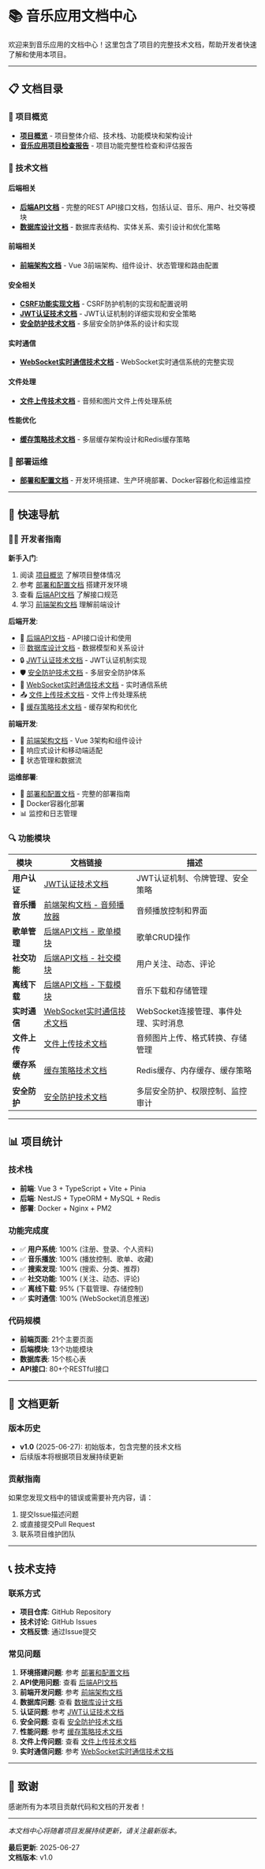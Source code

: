 # 📚 音乐应用文档中心

欢迎来到音乐应用的文档中心！这里包含了项目的完整技术文档，帮助开发者快速了解和使用本项目。

---

## 📋 文档目录

### 🎯 项目概览
- **[项目概览](./项目概览.md)** - 项目整体介绍、技术栈、功能模块和架构设计
- **[音乐应用项目检查报告](./项目检查报告.md)** - 项目功能完整性检查和评估报告

### 🔧 技术文档

#### 后端相关
- **[后端API文档](./后端API文档.md)** - 完整的REST API接口文档，包括认证、音乐、用户、社交等模块
- **[数据库设计文档](./数据库设计文档.md)** - 数据库表结构、实体关系、索引设计和优化策略

#### 前端相关
- **[前端架构文档](./前端架构文档.md)** - Vue 3前端架构、组件设计、状态管理和路由配置

#### 安全相关
- **[CSRF功能实现文档](./CSRF功能实现文档.md)** - CSRF防护机制的实现和配置说明
- **[JWT认证技术文档](./JWT认证技术文档.md)** - JWT认证机制的详细实现和安全策略
- **[安全防护技术文档](./安全防护技术文档.md)** - 多层安全防护体系的设计和实现

#### 实时通信
- **[WebSocket实时通信技术文档](./WebSocket实时通信技术文档.md)** - WebSocket实时通信系统的完整实现

#### 文件处理
- **[文件上传技术文档](./文件上传技术文档.md)** - 音频和图片文件上传处理系统

#### 性能优化
- **[缓存策略技术文档](./缓存策略技术文档.md)** - 多层缓存架构设计和Redis缓存策略

### 🚀 部署运维
- **[部署和配置文档](./部署和配置文档.md)** - 开发环境搭建、生产环境部署、Docker容器化和运维监控

---

## 🎯 快速导航

### 👨‍💻 开发者指南

**新手入门**:
1. 阅读 [项目概览](./项目概览.md) 了解项目整体情况
2. 参考 [部署和配置文档](./部署和配置文档.md) 搭建开发环境
3. 查看 [后端API文档](./后端API文档.md) 了解接口规范
4. 学习 [前端架构文档](./前端架构文档.md) 理解前端设计

**后端开发**:
- 📖 [后端API文档](./后端API文档.md) - API接口设计和使用
- 🗄️ [数据库设计文档](./数据库设计文档.md) - 数据模型和关系设计
- 🔒 [JWT认证技术文档](./JWT认证技术文档.md) - JWT认证机制实现
- 🛡️ [安全防护技术文档](./安全防护技术文档.md) - 多层安全防护体系
- 🔄 [WebSocket实时通信技术文档](./WebSocket实时通信技术文档.md) - 实时通信系统
- 📤 [文件上传技术文档](./文件上传技术文档.md) - 文件上传处理系统
- 🚀 [缓存策略技术文档](./缓存策略技术文档.md) - 缓存架构和优化

**前端开发**:
- 🎨 [前端架构文档](./前端架构文档.md) - Vue 3架构和组件设计
- 📱 响应式设计和移动端适配
- 🔄 状态管理和数据流

**运维部署**:
- 🚀 [部署和配置文档](./部署和配置文档.md) - 完整的部署指南
- 🐳 Docker容器化部署
- 📊 监控和日志管理

### 🔍 功能模块

| 模块 | 文档链接 | 描述 |
|------|----------|------|
| **用户认证** | [JWT认证技术文档](./JWT认证技术文档.md) | JWT认证机制、令牌管理、安全策略 |
| **音乐播放** | [前端架构文档 - 音频播放器](./前端架构文档.md#🧩-核心组件设计) | 音频播放控制和界面 |
| **歌单管理** | [后端API文档 - 歌单模块](./后端API文档.md#📝-歌单模块-playlists) | 歌单CRUD操作 |
| **社交功能** | [后端API文档 - 社交模块](./后端API文档.md#👥-社交功能模块-social) | 用户关注、动态、评论 |
| **离线下载** | [后端API文档 - 下载模块](./后端API文档.md#📥-下载模块-download) | 音乐下载和存储管理 |
| **实时通信** | [WebSocket实时通信技术文档](./WebSocket实时通信技术文档.md) | WebSocket连接管理、事件处理、实时消息 |
| **文件上传** | [文件上传技术文档](./文件上传技术文档.md) | 音频图片上传、格式转换、存储管理 |
| **缓存系统** | [缓存策略技术文档](./缓存策略技术文档.md) | Redis缓存、内存缓存、缓存策略 |
| **安全防护** | [安全防护技术文档](./安全防护技术文档.md) | 多层安全防护、权限控制、监控审计 |

---

## 📊 项目统计

### 技术栈
- **前端**: Vue 3 + TypeScript + Vite + Pinia
- **后端**: NestJS + TypeORM + MySQL + Redis
- **部署**: Docker + Nginx + PM2

### 功能完成度
- ✅ **用户系统**: 100% (注册、登录、个人资料)
- ✅ **音乐播放**: 100% (播放控制、歌单、收藏)
- ✅ **搜索发现**: 100% (搜索、分类、推荐)
- ✅ **社交功能**: 100% (关注、动态、评论)
- ✅ **离线下载**: 95% (下载管理、存储控制)
- ✅ **实时通信**: 100% (WebSocket消息推送)

### 代码规模
- **前端页面**: 21个主要页面
- **后端模块**: 13个功能模块
- **数据库表**: 15个核心表
- **API接口**: 80+个RESTful接口

---

## 🔄 文档更新

### 版本历史
- **v1.0** (2025-06-27): 初始版本，包含完整的技术文档
- 后续版本将根据项目发展持续更新

### 贡献指南
如果您发现文档中的错误或需要补充内容，请：
1. 提交Issue描述问题
2. 或直接提交Pull Request
3. 联系项目维护团队

---

## 📞 技术支持

### 联系方式
- **项目仓库**: GitHub Repository
- **技术讨论**: GitHub Issues
- **文档反馈**: 通过Issue提交

### 常见问题
1. **环境搭建问题**: 参考 [部署和配置文档](./部署和配置文档.md)
2. **API使用问题**: 查看 [后端API文档](./后端API文档.md)
3. **前端开发问题**: 参考 [前端架构文档](./前端架构文档.md)
4. **数据库问题**: 查看 [数据库设计文档](./数据库设计文档.md)
5. **认证问题**: 参考 [JWT认证技术文档](./JWT认证技术文档.md)
6. **安全问题**: 查看 [安全防护技术文档](./安全防护技术文档.md)
7. **性能问题**: 参考 [缓存策略技术文档](./缓存策略技术文档.md)
8. **文件上传问题**: 查看 [文件上传技术文档](./文件上传技术文档.md)
9. **实时通信问题**: 参考 [WebSocket实时通信技术文档](./WebSocket实时通信技术文档.md)

---

## 🎉 致谢

感谢所有为本项目贡献代码和文档的开发者！

---

*本文档中心将随着项目发展持续更新，请关注最新版本。*

**最后更新**: 2025-06-27  
**文档版本**: v1.0
